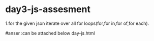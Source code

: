 # day3-js-assesment
1.for the given json iterate over all for loops(for,for in,for of,for each).

#anser :can be attached below day-js.html
